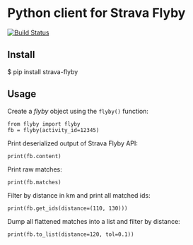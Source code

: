 # Python client for Strava Flyby

[![Build Status](https://travis-ci.org/sladkovm/strava-flyby.svg?branch=master)](https://travis-ci.org/sladkovm/strava-flyby)

## Install

$ pip install strava-flyby


## Usage

Create a *flyby* object using the `flyby()` function:
```
from flyby import flyby
fb = flyby(activity_id=12345)
```

Print deserialized output of Strava Flyby API:
```
print(fb.content)
```

Print raw matches:
```
print(fb.matches)
```

Filter by distance in km and print all matched ids:
```
print(fb.get_ids(distance=(110, 130)))
```

Dump all flattened matches into a list and filter by distance:
```
print(fb.to_list(distance=120, tol=0.1))
```
